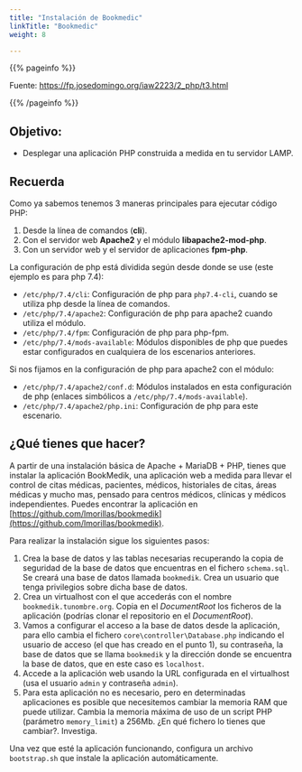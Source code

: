 ```yaml
---
title: "Instalación de Bookmedic"
linkTitle: "Bookmedic"
weight: 8

---
```


{{% pageinfo %}}

Fuente: https://fp.josedomingo.org/iaw2223/2_php/t3.html
    
{{% /pageinfo %}}

## Objetivo:

* Desplegar una aplicación PHP construida a medida en tu servidor LAMP.

## Recuerda

Como ya sabemos tenemos 3 maneras principales para ejecutar código PHP:

1. Desde la línea de comandos (**cli**).
1. Con el servidor web **Apache2** y el módulo **libapache2-mod-php**. 
1. Con un servidor web y el servidor de aplicaciones **fpm-php**. 

La configuración de php está dividida según desde donde se use (este ejemplo es para php 7.4):

* `/etc/php/7.4/cli`: Configuración de php para `php7.4-cli`, cuando se utiliza php desde la línea de comandos.
* `/etc/php/7.4/apache2`: Configuración de php para apache2 cuando utiliza el módulo.
* `/etc/php/7.4/fpm`: Configuración de php para php-fpm.
* `/etc/php/7.4/mods-available`: Módulos disponibles de php que puedes estar configurados en cualquiera de los escenarios anteriores.

Si nos fijamos en la configuración de php para apache2 con el módulo:

* `/etc/php/7.4/apache2/conf.d`: Módulos instalados en esta configuración de php (enlaces simbólicos a `/etc/php/7.4/mods-available`).
* `/etc/php/7.4/apache2/php.ini`: Configuración de php para este escenario.


## ¿Qué tienes que hacer?
A partir de una instalación básica de Apache + MariaDB + PHP, tienes que instalar la aplicación BookMedik, una aplicación web a medida para llevar el control de citas médicas, pacientes, médicos, historiales de citas, áreas médicas y mucho mas, pensado para centros médicos, clínicas y médicos independientes. Puedes encontrar la aplicación en [https://github.com/lmorillas/bookmedik](https://github.com/lmorillas/bookmedik).

Para realizar la instalación sigue los siguientes pasos:

1. Crea la base de datos y las tablas necesarias recuperando la copia de seguridad de la base de datos que encuentras en el fichero `schema.sql`. Se creará una base de datos llamada `bookmedik`. Crea un usuario que tenga privilegios sobre dicha base de datos.
2. Crea un virtualhost con el que accederás con el nombre `bookmedik.tunombre.org`. Copia en el *DocumentRoot* los ficheros de la aplicación (podrías clonar el repositorio en el *DocumentRoot*).
3. Vamos a configurar el acceso a la base de datos desde la aplicación, para ello cambia el fichero `core\controller\Database.php` indicando el usuario de acceso (el que has creado en el punto 1), su contraseña, la base de datos que se llama `bookmedik` y la dirección donde se encuentra la base de datos, que en este caso es `localhost`.
4. Accede a la aplicación web usando la URL configurada en el virtualhost (usa el usuario `admin` y contraseña `admin`).
5. Para esta aplicación no es necesario, pero en determinadas aplicaciones es posible que necesitemos cambiar la memoria RAM que puede utilizar. Cambia la memoria máxima de uso de un script PHP (parámetro `memory_limit`) a 256Mb. ¿En qué fichero lo tienes que cambiar?. Investiga.

Una vez que esté la aplicación funcionando, configura un archivo `bootstrap.sh` que instale la aplicación automáticamente. 



    